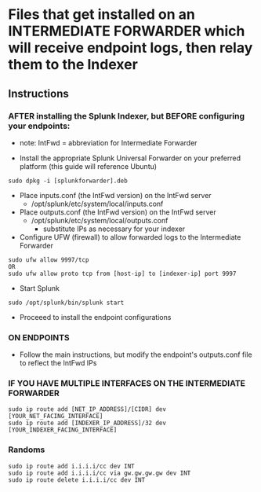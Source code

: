 # Files that get installed on an INTERMEDIATE FORWARDER which will receive endpoint logs, then relay them to the Indexer

## Instructions

### AFTER installing the Splunk Indexer, but BEFORE configuring your endpoints:

- note:  IntFwd = abbreviation for Intermediate Forwarder

- Install the appropriate Splunk Universal Forwarder on your preferred platform (this guide will reference Ubuntu)
```
sudo dpkg -i [splunkforwarder].deb
```
- Place inputs.conf (the IntFwd version) on the IntFwd server
	- /opt/splunk/etc/system/local/inputs.conf
- Place outputs.conf (the IntFwd version) on the IntFwd server
	- /opt/splunk/etc/system/local/outputs.conf
		- substitute IPs as necessary for your indexer
- Configure UFW (firewall) to allow forwarded logs to the Intermediate Forwarder
```
sudo ufw allow 9997/tcp
OR
sudo ufw allow proto tcp from [host-ip] to [indexer-ip] port 9997
```
- Start Splunk
```
sudo /opt/splunk/bin/splunk start
```
- Proceeed to install the endpoint configurations

### ON ENDPOINTS

- Follow the main instructions, but modify the endpoint's outputs.conf file to reflect the IntFwd IPs

### IF YOU HAVE MULTIPLE INTERFACES ON THE INTERMEDIATE FORWARDER
```
sudo ip route add [NET_IP_ADDRESS]/[CIDR] dev [YOUR_NET_FACING_INTERFACE]
sudo ip route add [INDEXER_IP_ADDRESS]/32 dev [YOUR_INDEXER_FACING_INTERFACE]
```

### Randoms
```
sudo ip route add i.i.i.i/cc dev INT
sudo ip route add i.i.i.i/cc via gw.gw.gw.gw dev INT
sudo ip route delete i.i.i.i/cc dev INT
```
